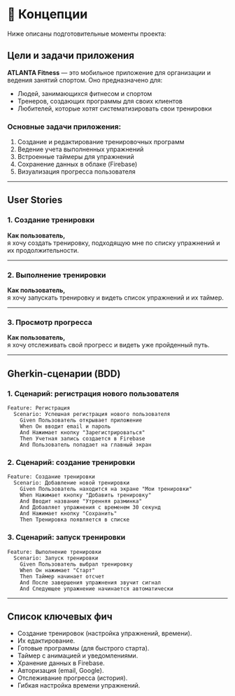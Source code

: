 # 📌 Концепции

Ниже описаны подготовительные моменты проекта:

## Цели и задачи приложения
**ATLANTA Fitness** — это мобильное приложение для организации и ведения занятий спортом. Оно предназначено для:
- Людей, занимающихся фитнесом и спортом
- Тренеров, создающих программы для своих клиентов
- Любителей, которые хотят систематизировать свои тренировки

### Основные задачи приложения:
1. Создание и редактирование тренировочных программ
2. Ведение учета выполненных упражнений
3. Встроенные таймеры для упражнений
4. Сохранение данных в облаке (Firebase)
5. Визуализация прогресса пользователя

---

## User Stories

### **1. Создание тренировки**
**Как пользователь,**  
я хочу создать тренировку,
подходящую мне по списку упражнений и их продолжительности.

---

### **2. Выполнение тренировки**
**Как пользователь,**  
я хочу запускать тренировку и видеть список упражнений и их таймер.

---

### **3. Просмотр прогресса**
**Как пользователь,**  
я хочу отслеживать свой прогресс и видеть уже пройденный путь.

---

## Gherkin-сценарии (BDD)

### **1. Сценарий: регистрация нового пользователя**
```gherkin
Feature: Регистрация
  Scenario: Успешная регистрация нового пользователя
    Given Пользователь открывает приложение
    When Он вводит email и пароль
    And Нажимает кнопку "Зарегистрироваться"
    Then Учетная запись создается в Firebase
    And Пользователь попадает на главный экран
```

### **2. Сценарий: создание тренировки**
```gherkin
Feature: Создание тренировки
  Scenario: Добавление новой тренировки
    Given Пользователь находится на экране "Мои тренировки"
    When Нажимает кнопку "Добавить тренировку"
    And Вводит название "Утренняя разминка"
    And Добавляет упражнения с временем 30 секунд
    And Нажимает кнопку "Сохранить"
    Then Тренировка появляется в списке
```

### **3. Сценарий: запуск тренировки**
```gherkin
Feature: Выполнение тренировки
  Scenario: Запуск тренировки
    Given Пользователь выбрал тренировку
    When Он нажимает "Старт"
    Then Таймер начинает отсчет
    And После завершения упражнения звучит сигнал
    And Следующее упражнение начинается автоматически
```

---
## Список ключевых фич
- Создание тренировок (настройка упражнений, времени).
- Их едактирование.
- Готовые программы (для быстрого старта).
- Таймер с анимацией и уведомлениями.
- Хранение данных в Firebase.
- Авторизация (email, Google).
- Отслеживание прогресса (история).
- Гибкая настройка времени упражнений.
